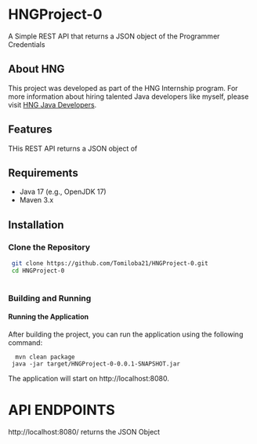 # HNGProject-0

A Simple REST API that returns a JSON object of the Programmer Credentials

## About HNG

This project was developed as part of the HNG Internship program. For more information about hiring talented Java developers like myself, please visit [HNG Java Developers](https://hng.tech/hire/java-developers).

## Features

THis REST API returns a JSON object of

## Requirements
- Java 17 (e.g., OpenJDK 17)
- Maven 3.x

## Installation

### Clone the Repository

 ```bash
  git clone https://github.com/Tomiloba21/HNGProject-0.git
  cd HNGProject-0 
   
 ```

### Building and Running
#### Running the Application
After building the project, you can run the application using the following command:

```shell
  mvn clean package
 java -jar target/HNGProject-0-0.0.1-SNAPSHOT.jar

```

The application will start on http://localhost:8080.


# API ENDPOINTS
http://localhost:8080/ returns the JSON Object

